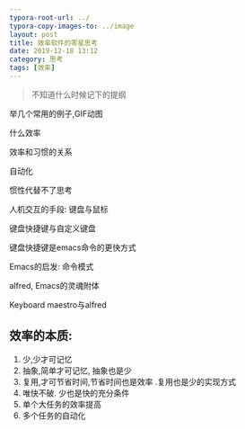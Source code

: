 ```yaml
---
typora-root-url: ../
typora-copy-images-to: ../image
layout: post
title: 效率软件的零星思考
date: 2019-12-18 13:12
category: 思考 
tags: [效率]
---
```




> 不知道什么时候记下的提纲



举几个常用的例子,GIF动图

什么效率

效率和习惯的关系

自动化

惯性代替不了思考

人机交互的手段: 键盘与鼠标

键盘快捷键与自定义键盘

键盘快捷键是emacs命令的更快方式

Emacs的启发: 命令模式

alfred, Emacs的灵魂附体

 Keyboard maestro与alfred

## 效率的本质:

1.  少,少才可记忆 
2. 抽象,简单才可记忆, 抽象也是少 
3. 复用,才可节省时间,节省时间也是效率 .复用也是少的实现方式
4. 唯快不破. 少也是快的充分条件
5. 单个大任务的效率提高
6. 多个任务的自动化
